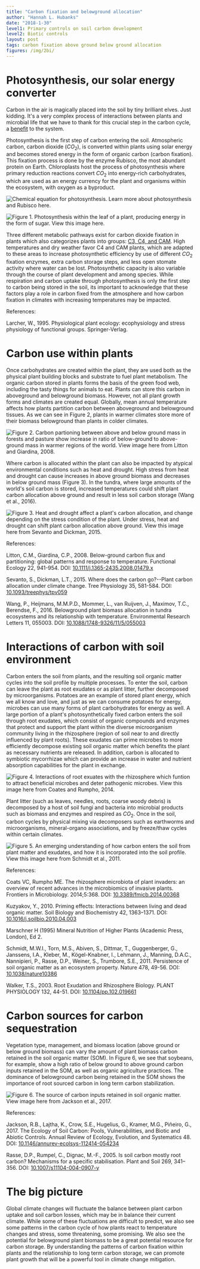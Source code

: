 ```yaml
---
title: "Carbon fixation and belowground allocation"
author: "Hannah L. Hubanks"
date: "2018-1-30"
level1: Primary controls on soil carbon development
level2: Biotic controls
layout: post
tags: carbon fixation above ground below ground allocation
figures: /img/2bi/
---
```



# Photosynthesis, our solar energy converter

Carbon in the air is magically placed into the soil by tiny brilliant elves. Just kidding. It's a very complex process of interactions between plants and microbial life that we have to thank for this crucial step in the carbon cycle, a [benefit](https://powellcenter-soilcarbon.github.io/SOC-Hub/global-context/2017/05/04/Dynamic-role/) to the system. 

Photosynthesis is the first step of carbon entering the soil. Atmospheric carbon, carbon dioxide ($CO_2$), is converted within plants using solar energy and becomes stored energy in the form of organic carbon (carbon fixation). This fixation process is done by the enzyme Rubisco, the most abundant protein on Earth. Chloroplasts host the process of photosynthesis where primary reduction reactions convert $CO_2$ into energy-rich carbohydrates, which are used as an energy currency for the plant and organisms within the ecosystem, with oxygen as a byproduct. 

![Chemical equation for photosynthesis. Learn more about photosynthesis and Rubisco [here.](https://bigpictureeducation.com/great-rubisco-and-its-amazing-carbon-fixation)]({{site.baseurl}}{{page.figures}}photosynthesis_equation.png)

![Figure 1. Photosynthesis within the leaf of a plant, producing energy in the form of sugar. View this image [here.](http://gleeson11biology.pbworks.com/f/1223346423/photosynthesis%20summary.jpg)]({{site.baseurl}}{{page.figures}}photosynthesis_leaf.jpg)

Three different metabolic pathways exist for carbon dioxide fixation in plants which also categorizes plants into groups: [C3, C4, and CAM](https://www.khanacademy.org/science/biology/photosynthesis-in-plants/photorespiration--c3-c4-cam-plants/a/c3-c4-and-cam-plants-agriculture). High temperatures and dry weather favor C4 and CAM plants, which are adapted to these areas to increase photosynthetic efficiency by use of different $CO_2$ fixation enzymes, extra carbon storage steps, and less open stomate activity where water can be lost. Photosynthetic capacity is also variable through the course of plant development and among species. While respiration and carbon uptake through photosynthesis is only the first step to carbon being stored in the soil, its important to acknowledge that these factors play a role in carbon fixed from the atmosphere and how carbon fixation in climates with increasing temperatures may be impacted. 


References:

Larcher, W., 1995. Physiological plant ecology: ecophysiology and stress physiology of functional groups. Springer-Verlag.


# Carbon use within plants

Once carbohydrates are created within the plant, they are used both as the physical plant building blocks and substrate to fuel plant metabolism. The organic carbon stored in plants forms the basis of the green food web, including the tasty things for animals to eat. Plants can store this carbon in aboveground and belowground biomass. However, not all plant growth forms and climates are created equal. Globally, mean annual temperature affects how plants partition carbon between aboveground and belowground tissues. As we can see in Figure 2, plants in warmer climates store more of their biomass belowground than plants in colder climates. 

![Figure 2. Carbon partioning between above and below ground mass in forests and pasture show increase in ratio of below-ground to above-ground mass in warmer regions of the world. View image [here](http://onlinelibrary.wiley.com/doi/10.1111/j.1365-2435.2008.01479.x/epdf) from Litton and Giardina, 2008.]({{site.baseurl}}{{page.figures}}carbon_above_below_litton.jpg)

Where carbon is allocated within the plant can also be impacted by atypical environmental conditions such as heat and drought. High stress from heat and drought can cause increases in above ground biomass and decreases in below ground mass (Figure 3). In the tundra, where large amounts of the world's soil carbon is stored, increased temperatures could shift plant carbon allocation above ground and result in less soil carbon storage (Wang et al., 2016). 

![Figure 3. Heat and drought affect a plant's carbon allocation, and change depending on the stress condition of the plant. Under stress, heat and drought can shift plant carbon allocation above ground. View this image [here](https://academic.oup.com/treephys/article/35/6/581/1646587) from Sevanto and Dickman, 2015.]({{site.baseurl}}{{page.figures}}Sevanto_and_Dickman_2015_Figure_1.png)

References: 

Litton, C.M., Giardina, C.P., 2008. Below-ground carbon flux and partitioning: global patterns and response to temperature. Functional Ecology 22, 941-954. DOI: [10.1111/j.1365-2435.2008.01479.x](http://onlinelibrary.wiley.com/doi/10.1111/j.1365-2435.2008.01479.x/epdf)

Sevanto, S., Dickman, L.T., 2015. Where does the carbon go?--Plant carbon allocation under climate change. Tree Physiology 35, 581-584. DOI: [10.1093/treephys/tpv059](https://academic.oup.com/treephys/article/35/6/581/1646587)

Wang, P., Heijmans, M.M.P.D., Mommer, L., van Ruijven, J., Maximov, T.C., Berendse, F., 2016. Belowground plant biomass allocation in tundra ecosystems and its relationship with temperature. Environmental Research Letters 11, 055003. DOI: [10.1088/1748-9326/11/5/055003](http://iopscience.iop.org/article/10.1088/1748-9326/11/5/055003/pdf)


# Interactions of carbon with soil environment

Carbon enters the soil from plants, and the resulting soil organic matter cycles into the soil profile by multiple processes. To enter the soil, carbon can leave the plant as root exudates or as plant litter, further decomposed by microorganisms. Potatoes are an example of stored plant energy, which we all know and love, and just as we can consume potatoes for energy, microbes can use many forms of plant carbohydrates for energy as well. A large portion of a plant's photosynthetically fixed carbon enters the soil through root exudates, which consist of organic compounds and enzymes that protect and support the plant within the diverse microorganism community living in the rhizosphere (region of soil near to and directly influenced by plant roots). These exudates can prime microbes to more efficiently decompose existing soil organic matter which benefits the plant as necessary nutrients are released. In addition, carbon is allocated to symbiotic mycorrhizae which can provide an increase in water and nutrient absorption capabilities for the plant in exchange.  

![Figure 4. Interactions of root exuates with the rhizosphere which funtion to attract beneficial microbes and deter pathogenic microbes. View this image [here](https://www.researchgate.net/publication/264642727_The_rhizosphere_microbiota_of_plant_invaders_An_overview_of_recent_advances_in_the_microbiomics_of_invasive_plants) from Coates and Rumpho, 2014.]({{site.baseurl}}{{page.figures}}exudates_Coates.jpg) 


Plant litter (such as leaves, needles, roots, coarse woody debris) is decomposed by a host of soil fungi and bacteria into microbial products such as biomass and enzymes and respired as $CO_2$. Once in the soil, carbon cycles by physical mixing via decomposers such as earthworms and microorganisms, mineral-organo associations, and by freeze/thaw cycles within certain climates. 

![Figure 5. An emerging understanding of how carbon enters the soil from plant matter and exudates, and how it is incorporated into the soil profile. View this image [here](https://media.springernature.com/m685/nature-assets/nature/journal/v478/n7367/images/nature10386-f3.2.jpg) from Schmidt et al., 2011.](https://media.springernature.com/m685/nature-assets/nature/journal/v478/n7367/images/nature10386-f3.2.jpg)

References: 

Coats VC, Rumpho ME. The rhizosphere microbiota of plant invaders: an overview of recent advances in the microbiomics of invasive plants. Frontiers in Microbiology. 2014;5:368.
DOI: [10.3389/fmicb.2014.00368](https://www.ncbi.nlm.nih.gov/pmc/articles/PMC4107844/)

Kuzyakov, Y., 2010. Priming effects: Interactions between living and dead organic matter. Soil Biology and Biochemistry 42, 1363–1371. DOI: [10.1016/j.soilbio.2010.04.003](https://doi.org/10.1016/j.soilbio.2010.04.003)

Marschner H (1995) Mineral Nutrition of Higher Plants (Academic Press, London), Ed 2.

Schmidt, M.W.I., Torn, M.S., Abiven, S., Dittmar, T., Guggenberger, G., Janssens, I.A., Kleber, M., Kögel-Knabner, I., Lehmann, J., Manning, D.A.C., Nannipieri, P., Rasse, D.P., Weiner, S., Trumbore, S.E., 2011. Persistence of soil organic matter as an ecosystem property. Nature 478, 49-56. 
 DOI: [10.1038/nature10386](https://www.nature.com/articles/nature10386)

Walker, T.S., 2003. Root Exudation and Rhizosphere Biology. PLANT PHYSIOLOGY 132, 44-51. DOI: [10.1104/pp.102.019661](http://www.plantphysiol.org/content/132/1/44)


# Carbon sources for carbon sequestration

Vegetation type, management, and biomass location (above ground or below ground biomass) can vary the amount of plant biomass carbon retained in the soil organic matter (SOM). In Figure 6, we see that soybeans, for example, show a high ratio of below ground to above ground carbon inputs retained in the SOM, as well as organic agriculture practices. The dominance of belowground carbon being retained in the SOM shows the importance of root sourced carbon in long term carbon stabilization. 

![Figure 6. The source of carbon inputs retained in soil organic matter. View image [here](https://jacksonlab.stanford.edu/sites/default/files/jackson_et_al._arees_2017.pdf) from Jackson et al., 2017.]({{site.baseurl}}{{page.figures}}jackson_image2.png)

References: 

Jackson, R.B., Lajtha, K., Crow, S.E., Hugelius, G., Kramer, M.G., Piñeiro, G., 2017. The Ecology of Soil Carbon: Pools, Vulnerabilities, and Biotic and Abiotic Controls. Annual Review of Ecology, Evolution, and Systematics 48. DOI: [10.1146/annurev-ecolsys-112414-054234](https://jacksonlab.stanford.edu/sites/default/files/jackson_et_al._arees_2017.pdf)

Rasse, D.P., Rumpel, C., Dignac, M.-F., 2005. Is soil carbon mostly root carbon? Mechanisms for a specific stabilisation. Plant and Soil 269, 341–356. DOI: [10.1007/s11104-004-0907-y](https://doi.org/10.1007/s11104-004-0907-y)


# The big picture

Global climate changes will fluctuate the balance between plant carbon uptake and soil carbon losses, which may be in balance their current climate. While some of these fluctuations are difficult to predict, we also see some patterns in the carbon cycle of how plants react to temperature changes and stress, some threatening, some promising. We also see the potential for belowground plant biomass to be a great potential resource for carbon storage. By understanding the patterns of carbon fixation within plants and the relationship to long term carbon storage, we can promote plant growth that will be a powerful tool in climate change mitigation. 







